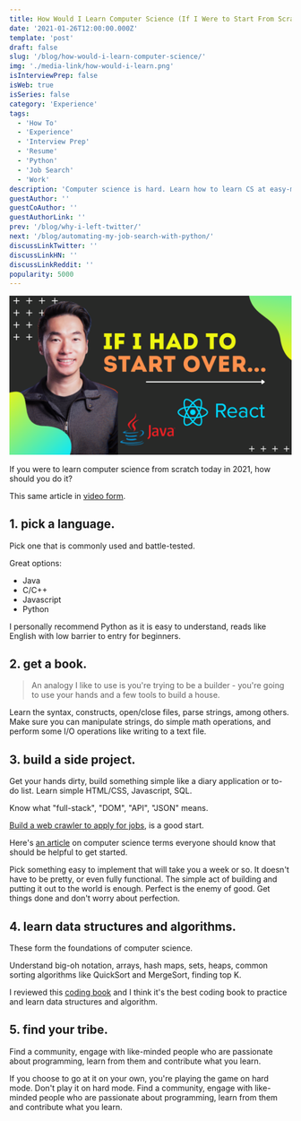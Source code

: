 ```yaml
---
title: How Would I Learn Computer Science (If I Were to Start From Scratch)
date: '2021-01-26T12:00:00.000Z'
template: 'post'
draft: false
slug: '/blog/how-would-i-learn-computer-science/'
img: './media-link/how-would-i-learn.png'
isInterviewPrep: false
isWeb: true
isSeries: false
category: 'Experience'
tags:
  - 'How To'
  - 'Experience'
  - 'Interview Prep'
  - 'Resume'
  - 'Python'
  - 'Job Search'
  - 'Work'
description: 'Computer science is hard. Learn how to learn CS at easy-mode.'
guestAuthor: ''
guestCoAuthor: ''
guestAuthorLink: ''
prev: '/blog/why-i-left-twitter/'
next: '/blog/automating-my-job-search-with-python/'
discussLinkTwitter: ''
discussLinkHN: ''
discussLinkReddit: ''
popularity: 5000
---
```


![How Would I Learn Computer Science Today](./media-link/how-would-i-learn.png)

If you were to learn computer science from scratch today in 2021, how should you do it?

This same article in [video form](https://www.youtube.com/watch?v=RLl0tR54YIU&t=5s&ab_channel=ZhiaChong-ProgrammingJourney).

## 1. pick a language.

Pick one that is commonly used and battle-tested.

Great options:

- Java
- C/C++
- Javascript
- Python

I personally recommend Python as it is easy to understand, reads like English with low barrier to entry for beginners.

## 2. get a book.

> An analogy I like to use is you're trying to be a builder - you're going to use your hands and a few tools to build a house.

Learn the syntax, constructs, open/close files, parse strings, among others. Make sure you can manipulate strings, do simple math operations, and perform some I/O operations like writing to a text file.

## 3. build a side project.

Get your hands dirty, build something simple like a diary application or to-do list. Learn simple HTML/CSS, Javascript, SQL.

Know what "full-stack", "DOM", "API", "JSON" means.

[Build a web crawler to apply for jobs](/blog/automating-my-job-search-with-python/), is a good start.

Here's [an article](/blog/cs-terms-you-should-know/) on computer science terms everyone should know that should be helpful to get started.

Pick something easy to implement that will take you a week or so. It doesn't have to be pretty, or even fully functional. The simple act of building and putting it out to the world is enough. Perfect is the enemy of good. Get things done and don't worry about perfection.

## 4. learn data structures and algorithms.

These form the foundations of computer science.

Understand big-oh notation, arrays, hash maps, sets, heaps, common sorting algorithms like QuickSort and MergeSort, finding top K.

I reviewed this [coding book](/blog/best-book-for-coding/) and I think it's the best coding book to practice and learn data structures and algorithm.

## 5. find your tribe.

Find a community, engage with like-minded people who are passionate about programming, learn from them and contribute what you learn.

If you choose to go at it on your own, you're playing the game on hard mode. Don't play it on hard mode. Find a community, engage with like-minded people who are passionate about programming, learn from them and contribute what you learn.
